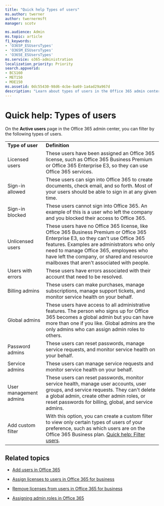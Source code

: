 ```yaml
---
title: "Quick help Types of users"
ms.author: twerner
author: twernermsft
manager: scotv

ms.audience: Admin
ms.topic: article
f1_keywords:
- 'O365P_ESUsersTypes'
- 'O365M_ESUsersTypes'
- 'O365E_ESUsersTypes'
ms.service: o365-administration
localization_priority: Priority
search.appverid:
- BCS160
- MET150
- MOE150
ms.assetid: 0dc55430-98d6-4cbe-ba69-1a4ad29a967d
description: "Learn about types of users in the Office 365 admin center. "
---
```


# Quick help: Types of users

On the **Active users** page in the Office 365 admin center, you can filter by the following types of users. 
  
|||
|:-----|:-----|
|**Type of user** <br/> |**Definition** <br/> |
|Licensed users  <br/> |These users have been assigned an Office 365 license, such as Office 365 Business Premium or Office 365 Enterprise E3, so they can use Office 365 services.  <br/> |
|Sign-in allowed  <br/> |These users can sign into Office 365 to create documents, check email, and so forth. Most of your users should be able to sign in at any given time.  <br/> |
|Sign-in blocked  <br/> |These users cannot sign into Office 365. An example of this is a user who left the company and you blocked their access to Office 365.  <br/> |
|Unlicensed users  <br/> |These users have no Office 365 license, like Office 365 Business Premium or Office 365 Enterprise E3, so they can't use Office 365 features. Examples are administrators who only need to manage Office 365, employees who have left the company, or shared and resource mailboxes that aren't associated with people.  <br/> |
|Users with errors  <br/> |These users have errors associated with their account that need to be resolved.  <br/> |
|Billing admins  <br/> |These users can make purchases, manage subscriptions, manage support tickets, and monitor service health on your behalf.  <br/> |
|Global admins  <br/> |These users have access to all administrative features. The person who signs up for Office 365 becomes a global admin but you can have more than one if you like. Global admins are the only admins who can assign admin roles to others.  <br/> |
|Password admins  <br/> |These users can reset passwords, manage service requests, and monitor service health on your behalf.  <br/> |
|Service admins  <br/> |These users can manage service requests and monitor service health on your behalf.  <br/> |
|User management admins  <br/> |These users can reset passwords, monitor service health, manage user accounts, user groups, and service requests. They can't delete a global admin, create other admin roles, or reset passwords for billing, global, and service admins.  <br/> |
|Add custom filter  <br/> |With this option, you can create a custom filter to view only certain types of users of your preference, such as which users are on the Office 365 Business plan. [Quick help: Filter users](https://support.office.com/article/8ac6a63c-04d8-4ceb-91af-d7e27b6eac0c).  <br/> |
   
## Related topics

- [Add users in Office 365](../add-users/add-users.md)
    
- [Assign licenses to users in Office 365 for business](../subscriptions-and-billing/assign-licenses-to-users.md)
    
- [Remove licenses from users in Office 365 for business](../subscriptions-and-billing/remove-licenses-from-users.md)
    
- [Assigning admin roles in Office 365](../add-users/assign-admin-roles.md)
    

